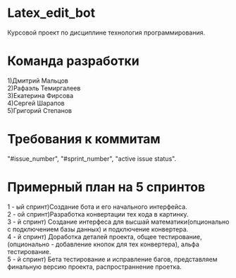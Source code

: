# Latex_edit_bot
Курсовой проект по дисциплине технология программирования.
# Команда разработки
1)Дмитрий Мальцов</br>
2)Рафаэль Темиргалеев</br>
3)Екатерина Фирсова</br>
4)Сергей Шарапов</br>
5)Григорий Степанов</br>
# Требования к коммитам
"#issue_number", "#sprint_number", "active issue status".
# Примерный план на 5 спринтов
1 - ый спринт)Создание бота и его начального интерфейса.</br>
2 - ой спринт)Разработка конвертации тех кода в картинку.</br>
3 - й спринт) Создание интерфеса для высшай математики(опционально с подключением базы данных) и подключение конвертера.</br>
4 - й спринт) Доработка деталей проекта, общее тестирование, (опционально - добавление кнопок для тех конвертера), альфа тестирование.</br>
5 - й спринт) Бета тестирование и исправление багов, представляем финальную версию проекта, распространнение проетка.</br>
